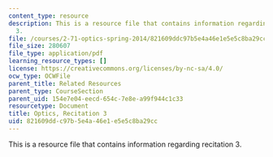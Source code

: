 ```yaml
---
content_type: resource
description: This is a resource file that contains information regarding recitation
  3.
file: /courses/2-71-optics-spring-2014/821609ddc97b5e4a46e1e5e5c8ba29cc_MIT2_71S14_Rec3.pdf
file_size: 280607
file_type: application/pdf
learning_resource_types: []
license: https://creativecommons.org/licenses/by-nc-sa/4.0/
ocw_type: OCWFile
parent_title: Related Resources
parent_type: CourseSection
parent_uid: 154e7e04-eecd-654c-7e8e-a99f944c1c33
resourcetype: Document
title: Optics, Recitation 3
uid: 821609dd-c97b-5e4a-46e1-e5e5c8ba29cc
---
```

This is a resource file that contains information regarding recitation 3.